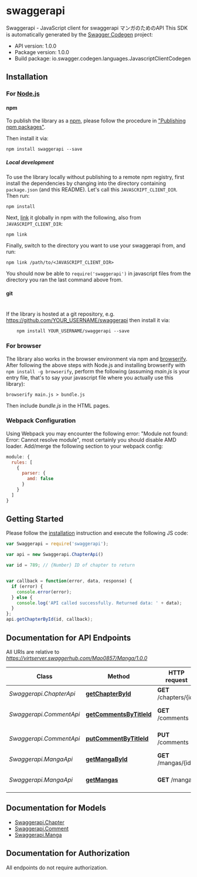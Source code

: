 # swaggerapi

Swaggerapi - JavaScript client for swaggerapi
マンガのためのAPI
This SDK is automatically generated by the [Swagger Codegen](https://github.com/swagger-api/swagger-codegen) project:

- API version: 1.0.0
- Package version: 1.0.0
- Build package: io.swagger.codegen.languages.JavascriptClientCodegen

## Installation

### For [Node.js](https://nodejs.org/)

#### npm

To publish the library as a [npm](https://www.npmjs.com/),
please follow the procedure in ["Publishing npm packages"](https://docs.npmjs.com/getting-started/publishing-npm-packages).

Then install it via:

```shell
npm install swaggerapi --save
```

##### Local development

To use the library locally without publishing to a remote npm registry, first install the dependencies by changing 
into the directory containing `package.json` (and this README). Let's call this `JAVASCRIPT_CLIENT_DIR`. Then run:

```shell
npm install
```

Next, [link](https://docs.npmjs.com/cli/link) it globally in npm with the following, also from `JAVASCRIPT_CLIENT_DIR`:

```shell
npm link
```

Finally, switch to the directory you want to use your swaggerapi from, and run:

```shell
npm link /path/to/<JAVASCRIPT_CLIENT_DIR>
```

You should now be able to `require('swaggerapi')` in javascript files from the directory you ran the last 
command above from.

#### git
#
If the library is hosted at a git repository, e.g.
https://github.com/YOUR_USERNAME/swaggerapi
then install it via:

```shell
    npm install YOUR_USERNAME/swaggerapi --save
```

### For browser

The library also works in the browser environment via npm and [browserify](http://browserify.org/). After following
the above steps with Node.js and installing browserify with `npm install -g browserify`,
perform the following (assuming *main.js* is your entry file, that's to say your javascript file where you actually 
use this library):

```shell
browserify main.js > bundle.js
```

Then include *bundle.js* in the HTML pages.

### Webpack Configuration

Using Webpack you may encounter the following error: "Module not found: Error:
Cannot resolve module", most certainly you should disable AMD loader. Add/merge
the following section to your webpack config:

```javascript
module: {
  rules: [
    {
      parser: {
        amd: false
      }
    }
  ]
}
```

## Getting Started

Please follow the [installation](#installation) instruction and execute the following JS code:

```javascript
var Swaggerapi = require('swaggerapi');

var api = new Swaggerapi.ChapterApi()

var id = 789; // {Number} ID of chapter to return


var callback = function(error, data, response) {
  if (error) {
    console.error(error);
  } else {
    console.log('API called successfully. Returned data: ' + data);
  }
};
api.getChapterById(id, callback);

```

## Documentation for API Endpoints

All URIs are relative to *https://virtserver.swaggerhub.com/Mao0857/Manga/1.0.0*

Class | Method | HTTP request | Description
------------ | ------------- | ------------- | -------------
*Swaggerapi.ChapterApi* | [**getChapterById**](docs/ChapterApi.md#getChapterById) | **GET** /chapters/{id} | Get chapter by id
*Swaggerapi.CommentApi* | [**getCommentsByTitleId**](docs/CommentApi.md#getCommentsByTitleId) | **GET** /comments | Get comment by title_id
*Swaggerapi.CommentApi* | [**putCommentByTitleId**](docs/CommentApi.md#putCommentByTitleId) | **PUT** /comments | Send comment to title
*Swaggerapi.MangaApi* | [**getMangaById**](docs/MangaApi.md#getMangaById) | **GET** /mangas/{id} | Get manga by id
*Swaggerapi.MangaApi* | [**getMangas**](docs/MangaApi.md#getMangas) | **GET** /mangas | Get list of registered mangas


## Documentation for Models

 - [Swaggerapi.Chapter](docs/Chapter.md)
 - [Swaggerapi.Comment](docs/Comment.md)
 - [Swaggerapi.Manga](docs/Manga.md)


## Documentation for Authorization

 All endpoints do not require authorization.

